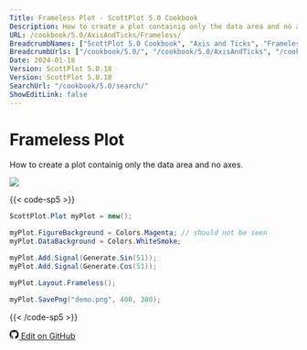 ```yaml
---
Title: Frameless Plot - ScottPlot 5.0 Cookbook
Description: How to create a plot containig only the data area and no axes.
URL: /cookbook/5.0/AxisAndTicks/Frameless/
BreadcrumbNames: ["ScottPlot 5.0 Cookbook", "Axis and Ticks", "Frameless Plot"]
BreadcrumbUrls: ["/cookbook/5.0/", "/cookbook/5.0/AxisAndTicks", "/cookbook/5.0/AxisAndTicks/Frameless"]
Date: 2024-01-18
Version: ScottPlot 5.0.18
Version: ScottPlot 5.0.18
SearchUrl: "/cookbook/5.0/search/"
ShowEditLink: false
---
```


# Frameless Plot


How to create a plot containig only the data area and no axes.

[![](/cookbook/5.0/images/Frameless.png)](/cookbook/5.0/images/Frameless.png)

{{< code-sp5 >}}

```cs
ScottPlot.Plot myPlot = new();

myPlot.FigureBackground = Colors.Magenta; // should not be seen
myPlot.DataBackground = Colors.WhiteSmoke;

myPlot.Add.Signal(Generate.Sin(51));
myPlot.Add.Signal(Generate.Cos(51));

myPlot.Layout.Frameless();

myPlot.SavePng("demo.png", 400, 300);

```

{{< /code-sp5 >}}

<a href='https://github.com/ScottPlot/ScottPlot/blob/main/src/ScottPlot5/ScottPlot5%20Cookbook/Recipes/Introduction/AxisAndTicks.cs'><svg xmlns="http://www.w3.org/2000/svg" width="16" height="16" fill="currentColor" class="mb-1 bi bi-github" viewBox="0 0 16 16">
  <path d="M8 0C3.58 0 0 3.58 0 8c0 3.54 2.29 6.53 5.47 7.59.4.07.55-.17.55-.38 0-.19-.01-.82-.01-1.49-2.01.37-2.53-.49-2.69-.94-.09-.23-.48-.94-.82-1.13-.28-.15-.68-.52-.01-.53.63-.01 1.08.58 1.23.82.72 1.21 1.87.87 2.33.66.07-.52.28-.87.51-1.07-1.78-.2-3.64-.89-3.64-3.95 0-.87.31-1.59.82-2.15-.08-.2-.36-1.02.08-2.12 0 0 .67-.21 2.2.82.64-.18 1.32-.27 2-.27s1.36.09 2 .27c1.53-1.04 2.2-.82 2.2-.82.44 1.1.16 1.92.08 2.12.51.56.82 1.27.82 2.15 0 3.07-1.87 3.75-3.65 3.95.29.25.54.73.54 1.48 0 1.07-.01 1.93-.01 2.2 0 .21.15.46.55.38A8.01 8.01 0 0 0 16 8c0-4.42-3.58-8-8-8"/>
</svg> Edit on GitHub</a>

